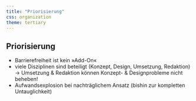 ```yaml
---
title: "Priorisierung"
css: organization
theme: tertiary
---
```

## Priorisierung

- Barrierefreiheit ist kein »Add-On«
- viele Disziplinen sind beteiligt (Konzept, Design, Umsetzung, Redaktion)<br/>→ Umsetzung &amp; Redaktion können Konzept- &amp; Designprobleme nicht beheben!
- Aufwandsexplosion bei nachträglichem Ansatz (bishin zur kompletten Untauglichkeit)

